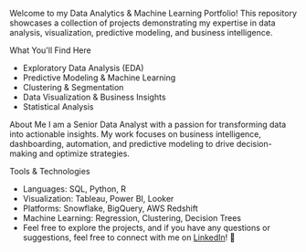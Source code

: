 Welcome to my Data Analytics & Machine Learning Portfolio! This repository showcases a collection of projects demonstrating my expertise in data analysis, visualization, predictive modeling, and business intelligence.

What You'll Find Here
  - Exploratory Data Analysis (EDA)
  - Predictive Modeling & Machine Learning
  - Clustering & Segmentation
  - Data Visualization & Business Insights
  - Statistical Analysis

About Me
I am a Senior Data Analyst with a passion for transforming data into actionable insights. My work focuses on business intelligence, dashboarding, automation, and predictive modeling to drive decision-making and optimize strategies.

Tools & Technologies
  - Languages: SQL, Python, R
  - Visualization: Tableau, Power BI, Looker
  - Platforms: Snowflake, BigQuery, AWS Redshift
  - Machine Learning: Regression, Clustering, Decision Trees
  - Feel free to explore the projects, and if you have any questions or suggestions, feel free to connect with me on [LinkedIn](https://www.linkedin.com/in/jami-mcmillen-b148425b)! 🚀 
